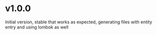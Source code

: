 # v1.0.0
Initial version, stable that works as expected, generating files with entity entry and using lombok as well
